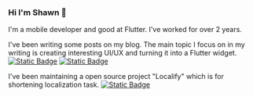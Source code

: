 ### Hi I'm Shawn 👋

I'm a mobile developer and good at Flutter. I've worked for over 2 years.

I've been writing some posts on my blog. The main topic I focus on in my writing is creating interesting UI/UX and turning it into a Flutter widget. [![Static Badge](https://img.shields.io/badge/go_to_the_blog-ffffff?style=for-the-badge&link=https://shawnis.dev/blog)](https://shawnis.dev/blog)
[![Static Badge](https://img.shields.io/badge/go_to_the_blog-000?style=for-the-badge&link=https://shawnis.dev/blog)](https://shawnis.dev/blog)


I've been maintaining a open source project "Localify" which is for shortening localization task.
[![Static Badge](https://img.shields.io/badge/go_to_the_code-000?style=for-the-badge&link=https://shawnis.dev/blog)](https://shawnis.dev/blog)

<!--
**shawn-flunge/shawn-flunge** is a ✨ _special_ ✨ repository because its `README.md` (this file) appears on your GitHub profile.

Here are some ideas to get you started:

- 🔭 I’m currently working on ...
- 🌱 I’m currently learning ...
- 👯 I’m looking to collaborate on ...
- 🤔 I’m looking for help with ...
- 💬 Ask me about ...
- 📫 How to reach me: ...
- 😄 Pronouns: ...
- ⚡ Fun fact: ...
-->
